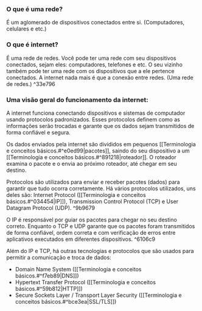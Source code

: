### O que é uma rede?
É um aglomerado de dispositivos conectados entre si. (Computadores, celulares e etc.)
### O que é internet?
É uma rede de redes.
Você pode ter uma rede com seu dispositivos conectados, sejam eles: computadores, telefones e etc. O seu vizinho também pode ter uma rede com os dispositivos que a ele pertence conectados. A internet nada mais é que a conexão entre redes. (Uma rede de redes.) ^33e796
### Uma visão geral do funcionamento da internet:
A internet funciona conectando dispositivos e sistemas de computador usando protocolos padronizados. Esses protocolos definem como as informações serão trocadas e garante que os dados sejam transmitidos de forma confiável e segura.

Os dados enviados pela internet são divididos em pequenos [[Terminologia e conceitos básicos.#^e0ed99|pacotes]], saindo do seu dispositivo a um [[Terminologia e conceitos básicos.#^891218|roteador]]. O roteador examina o pacote e o envia ao próximo roteador, até chegar em seu destino.

Protocolos são utilizados para enviar e receber pacotes (dados) para garantir que tudo ocorra corretamente. Há vários protocolos utilizados, uns deles são: Internet Protocol ([[Terminologia e conceitos básicos.#^034454|IP]]), Transmission Control Protocol (TCP) e User Datagram Protocol (UDP). ^9b9679

O IP é responsável por guiar os pacotes para chegar no seu destino correto. Enquanto o TCP e UDP garante que os pacotes foram transmitidos de forma confiável, ordem correta e com verificação de erros entre aplicativos executados em diferentes dispositivos. ^6106c9

Além do IP e TCP, há outras tecnologias e protocolos que são usados para permitir a comunicação e troca de dados:
* Domain Name System ([[Terminologia e conceitos básicos.#^f7eb89|DNS]])
* Hypertext Transfer Protocol ([[Terminologia e conceitos básicos.#^59b812|HTTP]])
* Secure Sockets Layer / Transport Layer Security ([[Terminologia e conceitos básicos.#^bce3ea|SSL/TLS]])